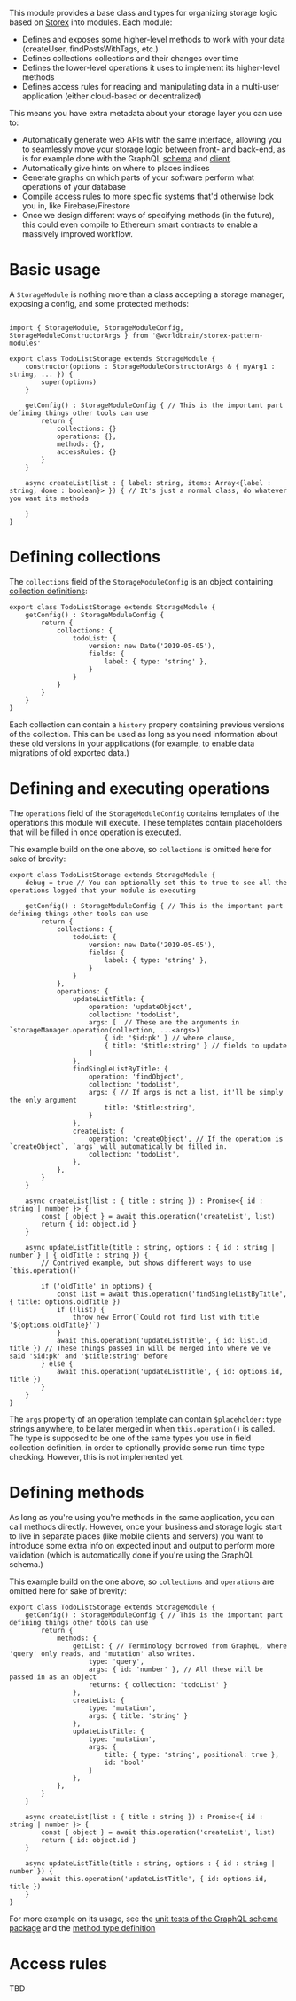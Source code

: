 This module provides a base class and types for organizing storage logic based on [Storex](https://github.com/WorldBrain/storex) into modules. Each module:

* Defines and exposes some higher-level methods to work with your data (createUser, findPostsWithTags, etc.)
* Defines collections collections and their changes over time
* Defines the lower-level operations it uses to implement its higher-level methods
* Defines access rules for reading and manipulating data in a multi-user application (either cloud-based or decentralized)

This means you have extra metadata about your storage layer you can use to:

* Automatically generate web APIs with the same interface, allowing you to seamlessly move your storage logic between front- and back-end, as is for example done with the GraphQL [schema](https://github.com/WorldBrain/storex-graphql-schema/) and [client](https://github.com/WorldBrain/storex-graphql-client).
* Automatically give hints on where to places indices
* Generate graphs on which parts of your software perform what operations of your database
* Compile access rules to more specific systems that'd otherwise lock you in, like Firebase/Firestore
* Once we design different ways of specifying methods (in the future), this could even compile to Ethereum smart contracts to enable a massively improved workflow.

Basic usage
===========

A `StorageModule` is nothing more than a class accepting a storage manager, exposing a config, and some protected methods:

```

import { StorageModule, StorageModuleConfig, StorageModuleConstructorArgs } from '@worldbrain/storex-pattern-modules'

export class TodoListStorage extends StorageModule {
    constructor(options : StorageModuleConstructorArgs & { myArg1 : string, ... }) {
        super(options)
    }

    getConfig() : StorageModuleConfig { // This is the important part defining things other tools can use
        return {
            collections: {}
            operations: {},
            methods: {},
            accessRules: {}
        }
    }
    
    async createList(list : { label: string, items: Array<{label : string, done : boolean}> }) { // It's just a normal class, do whatever you want its methods
    
    }
}
```

Defining collections
====================

The `collections` field of the `StorageModuleConfig` is an object containing [collection definitions](https://github.com/WorldBrain/storex/blob/master/docs/collections.md):

```
export class TodoListStorage extends StorageModule {
    getConfig() : StorageModuleConfig {
        return {
            collections: {
                todoList: {
                    version: new Date('2019-05-05'),
                    fields: {
                        label: { type: 'string' },
                    }
                }
            }
        }
    }
}
```

Each collection can contain a `history` propery containing previous versions of the collection. This can be used as long as you need information about these old versions in your applications (for example, to enable data migrations of old exported data.)


Defining and executing operations
=================================

The `operations` field of the `StorageModuleConfig` contains templates of the operations this module will execute. These templates contain placeholders that will be filled in once operation is executed.

This example build on the one above, so `collections` is omitted here for sake of brevity:


```
export class TodoListStorage extends StorageModule {
    debug = true // You can optionally set this to true to see all the operations logged that your module is executing

    getConfig() : StorageModuleConfig { // This is the important part defining things other tools can use
        return {
            collections: {
                todoList: {
                    version: new Date('2019-05-05'),
                    fields: {
                        label: { type: 'string' },
                    }
                }
            },
            operations: {
                updateListTitle: {
                    operation: 'updateObject',
                    collection: 'todoList',
                    args: [  // These are the arguments in `storageManager.operation(collection, ...<args>)`
                        { id: '$id:pk' } // where clause,
                        { title: '$title:string' } // fields to update
                    ]
                },
                findSingleListByTitle: {
                    operation: 'findObject',
                    collection: 'todoList',
                    args: { // If args is not a list, it'll be simply the only argument
                        title: '$title:string',
                    }
                },
                createList: {
                    operation: 'createObject', // If the operation is `createObject`, `args` will automatically be filled in.
                    collection: 'todoList',
                },
            },
        }
    }
    
    async createList(list : { title : string }) : Promise<{ id : string | number }> {
        const { object } = await this.operation('createList', list)
        return { id: object.id }
    }
    
    async updateListTitle(title : string, options : { id : string | number } | { oldTitle : string }) {
        // Contrived example, but shows different ways to use `this.operation()`
    
        if ('oldTitle' in options) {
            const list = await this.operation('findSingleListByTitle', { title: options.oldTitle })
            if (!list) {
                throw new Error(`Could not find list with title '${options.oldTitle}'`)
            }
            await this.operation('updateListTitle', { id: list.id, title }) // These things passed in will be merged into where we've said '$id:pk' and '$title:string' before
        } else {
            await this.operation('updateListTitle', { id: options.id, title })
        }
    }
}
```

The `args` property of an operation template can contain `$placeholder:type` strings anywhere, to be later merged in when `this.operation()` is called. The type is supposed to be one of the same types you use in field collection definition, in order to optionally provide some run-time type checking. However, this is not implemented yet.


Defining methods
================

As long as you're using you're methods in the same application, you can call methods directly. However, once your business and storage logic start to live in separate places (like mobile clients and servers) you want to introduce some extra info on expected input and output to perform more validation (which is automatically done if you're using the GraphQL schema.)

This example build on the one above, so `collections` and `operations` are omitted here for sake of brevity:

```
export class TodoListStorage extends StorageModule {
    getConfig() : StorageModuleConfig { // This is the important part defining things other tools can use
        return {
            methods: {
                getList: { // Terminology borrowed from GraphQL, where 'query' only reads, and 'mutation' also writes.
                    type: 'query',
                    args: { id: 'number' }, // All these will be passed in as an object
                    returns: { collection: 'todoList' }
                },
                createList: {
                    type: 'mutation',
                    args: { title: 'string' }
                },
                updateListTitle: {
                    type: 'mutation',
                    args: {
                        title: { type: 'string', positional: true },
                        id: 'bool'
                    }
                },
            },
        }
    }
    
    async createList(list : { title : string }) : Promise<{ id : string | number }> {
        const { object } = await this.operation('createList', list)
        return { id: object.id }
    }
    
    async updateListTitle(title : string, options : { id : string | number }) {
        await this.operation('updateListTitle', { id: options.id, title })
    }
}
```

For more example on its usage, see the [unit tests of the GraphQL schema package](https://github.com/WorldBrain/storex-graphql-schema/blob/master/ts/modules.test.ts) and the [method type definition](https://github.com/WorldBrain/storex-pattern-modules/blob/master/ts/types/methods.ts)

Access rules
============

TBD
